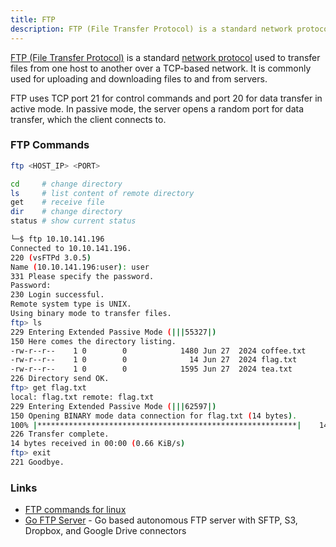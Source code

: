 ```yaml
---
title: FTP
description: FTP (File Transfer Protocol) is a standard network protocol used to transfer files from one host to another over a TCP-based network.
---
```


[FTP (File Transfer Protocol)](https://en.wikipedia.org/wiki/File_Transfer_Protocol) is a standard [network protocol](https://www.cloudflare.com/learning/network-layer/what-is-a-protocol/) used to transfer files from one host to another over a TCP-based network. It is commonly used for uploading and downloading files to and from servers.

FTP uses TCP port 21 for control commands and port 20 for data transfer in active mode. In passive mode, the server opens a random port for data transfer, which the client connects to.

### FTP Commands

```sh title="Connect to an FTP server"
ftp <HOST_IP> <PORT>
```

```sh title="FTP commands list"
cd     # change directory
ls     # list content of remote directory
get    # receive file
dir    # change directory
status # show current status
```

```sh title="Use FTP to connect to a server and download a file"
└─$ ftp 10.10.141.196
Connected to 10.10.141.196.
220 (vsFTPd 3.0.5)
Name (10.10.141.196:user): user
331 Please specify the password.
Password:
230 Login successful.
Remote system type is UNIX.
Using binary mode to transfer files.
ftp> ls
229 Entering Extended Passive Mode (|||55327|)
150 Here comes the directory listing.
-rw-r--r--    1 0        0            1480 Jun 27  2024 coffee.txt
-rw-r--r--    1 0        0              14 Jun 27  2024 flag.txt
-rw-r--r--    1 0        0            1595 Jun 27  2024 tea.txt
226 Directory send OK.
ftp> get flag.txt
local: flag.txt remote: flag.txt
229 Entering Extended Passive Mode (|||62597|)
150 Opening BINARY mode data connection for flag.txt (14 bytes).
100% |**********************************************************|    14       23.77 KiB/s    00:00 ETA
226 Transfer complete.
14 bytes received in 00:00 (0.66 KiB/s)
ftp> exit
221 Goodbye.
```

### Links

- [FTP commands for linux](https://www.solarwinds.com/serv-u/tutorials/ftp-commands-for-linux-unix)
- [Go FTP Server](https://github.com/fclairamb/ftpserver) - Go based autonomous FTP server with SFTP, S3, Dropbox, and Google Drive connectors
